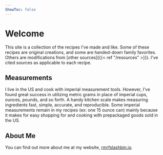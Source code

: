```yaml
---
ShowToc: false
---
```


# Welcome
This site is a collection of the recipes I've made and like. Some of these recipes are original creations, and some are handed-down family favorites. Others are modifications from [other sources]({{< ref "/resources" >}}). I've cited sources as applicable to each recipe.

## Measurements
I live in the US and cook with imperial measurement tools. However, I've found great success in utilizing metric grams in place of imperial cups, ounces, pounds, and so forth. A handy kitchen scale makes measuring ingredients fast, simple, accurate, and reproducible. Some imperial measurements remain in my recipes (ex: one 15 ounce can) mainly because it makes for easy shopping for and cooking with prepackaged goods sold in the US.

## About Me
You can find out more about me at my website, [rmrfslashbin.io](https://rmrfslashbin.io).